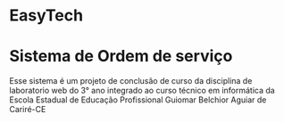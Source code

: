# EasyTech
# Sistema de Ordem de serviço 
Esse sistema é um projeto de conclusão de curso da disciplina de laboratorio web do 3° ano integrado ao curso técnico em informática da Escola Estadual de Educação Profissional Guiomar Belchior Aguiar de Cariré-CE 
